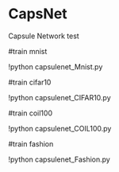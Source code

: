 # CapsNet
 Capsule Network test

#train mnist

!python capsulenet_Mnist.py

#train cifar10

!python capsulenet_CIFAR10.py

#train coil100

!python capsulenet_COIL100.py

#train fashion

!python capsulenet_Fashion.py
